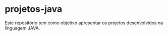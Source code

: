 # projetos-java
Este repositório tem como objetivo apresentar os projetos desenvolvidos na linguagem JAVA.
